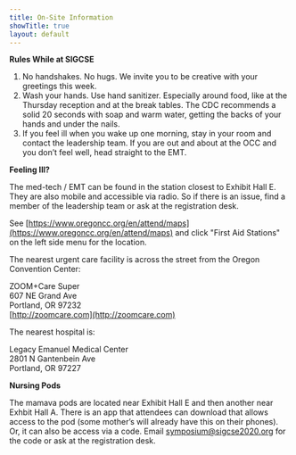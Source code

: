```yaml
---
title: On-Site Information
showTitle: true
layout: default
---
```


**Rules While at SIGCSE**

1. No handshakes.  No hugs.  We invite you to be creative with your greetings this week. 
2. Wash your hands.  Use hand sanitizer.  Especially around food, like at the Thursday reception and at the break tables.  The CDC recommends a solid 20 seconds with soap and warm water, getting the backs of your hands and under the nails.  
3. If you feel ill when you wake up one morning, stay in your room and contact the leadership team.  If you are out and about at the OCC and you don’t feel well, head straight to the EMT.  

**Feeling Ill?**

The med-tech / EMT can be found in the station closest to Exhibit Hall E. They are also mobile and accessible via radio. So if there is an issue, find a member of the leadership team or ask at the registration desk.

See [https://www.oregoncc.org/en/attend/maps](https://www.oregoncc.org/en/attend/maps) and click "First Aid Stations" on the left side menu for the location.

The nearest urgent care facility is across the street from the Oregon Convention Center:

ZOOM+Care Super    
607 NE Grand Ave    
Portland, OR 97232    
[http://zoomcare.com](http://zoomcare.com)

The nearest hospital is:

Legacy Emanuel Medical Center    
2801 N Gantenbein Ave   
Portland, OR 97227    

**Nursing Pods**

The mamava pods are located near Exhibit Hall E and then another near Exhbit Hall A. There is an app that attendees can download that allows access to the pod (some mother’s will already have this on their phones). Or, it can also be access via a code. Email [symposium@sigcse2020.org](mailto:symposium@sigcse2020.org) for the code or ask at the registration desk.